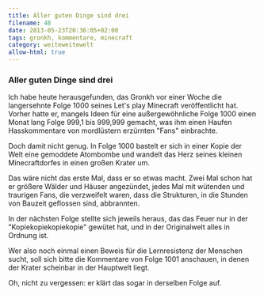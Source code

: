 ```yaml
---
title: Aller guten Dinge sind drei
filename: 48
date: 2013-05-23T20:36:05+02:00
tags: gronkh, kommentare, minecraft
category: weiteweitewelt
allow-html: true
---
```

### Aller guten Dinge sind drei

<p>Ich habe heute herausgefunden, das Gronkh vor einer Woche die langersehnte Folge 1000 seines Let's play Minecraft veröffentlicht hat. Vorher hatte er, mangels Ideen für eine außergewöhnliche Folge 1000 einen Monat lang Folge 999,1 bis 999,999 gemacht, was ihm einen Haufen Hasskommentare von mordlüstern erzürnten "Fans" einbrachte.</p>

<p>Doch damit nicht genug. In Folge 1000 bastelt er sich in einer Kopie der Welt eine gemoddete Atombombe und wandelt das Herz seines kleinen Minecraftdorfes in einen großen Krater um.</p>

<p>Das wäre nicht das erste Mal, dass er so etwas macht. Zwei Mal schon hat er größere Wälder und Häuser angezündet, jedes Mal mit wütenden und traurigen Fans, die verzweifelt waren, dass die Strukturen, in die Stunden von Bauzeit geflossen sind, abbrannten.</p>

<p>In der nächsten Folge stellte sich jeweils heraus, das das Feuer nur in der "Kopiekopiekopiekopie" gewütet hat, und in der Originalwelt alles in Ordnung ist.</p>

<p>Wer also noch einmal einen Beweis für die Lernresistenz der Menschen sucht, soll sich bitte die Kommentare von Folge 1001 anschauen, in denen der Krater scheinbar in der Hauptwelt liegt.</p>

<p>Oh, nicht zu vergessen: er klärt das sogar in derselben Folge auf.</p>



